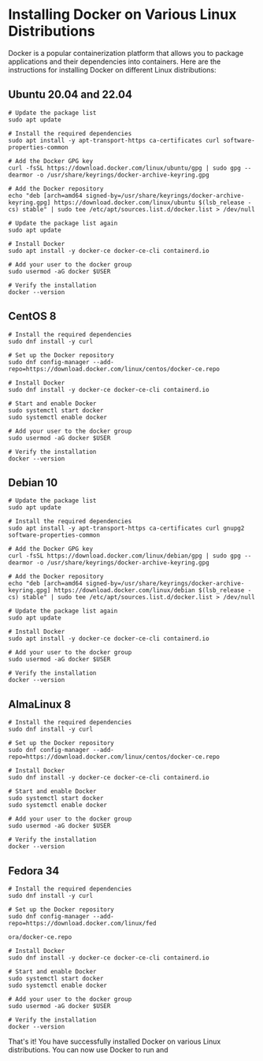 # Installing Docker on Various Linux Distributions

Docker is a popular containerization platform that allows you to package applications and their dependencies into containers. Here are the instructions for installing Docker on different Linux distributions:

## Ubuntu 20.04 and 22.04

```shell
# Update the package list
sudo apt update

# Install the required dependencies
sudo apt install -y apt-transport-https ca-certificates curl software-properties-common

# Add the Docker GPG key
curl -fsSL https://download.docker.com/linux/ubuntu/gpg | sudo gpg --dearmor -o /usr/share/keyrings/docker-archive-keyring.gpg

# Add the Docker repository
echo "deb [arch=amd64 signed-by=/usr/share/keyrings/docker-archive-keyring.gpg] https://download.docker.com/linux/ubuntu $(lsb_release -cs) stable" | sudo tee /etc/apt/sources.list.d/docker.list > /dev/null

# Update the package list again
sudo apt update

# Install Docker
sudo apt install -y docker-ce docker-ce-cli containerd.io

# Add your user to the docker group
sudo usermod -aG docker $USER

# Verify the installation
docker --version
```

## CentOS 8

```shell
# Install the required dependencies
sudo dnf install -y curl

# Set up the Docker repository
sudo dnf config-manager --add-repo=https://download.docker.com/linux/centos/docker-ce.repo

# Install Docker
sudo dnf install -y docker-ce docker-ce-cli containerd.io

# Start and enable Docker
sudo systemctl start docker
sudo systemctl enable docker

# Add your user to the docker group
sudo usermod -aG docker $USER

# Verify the installation
docker --version
```

## Debian 10

```shell
# Update the package list
sudo apt update

# Install the required dependencies
sudo apt install -y apt-transport-https ca-certificates curl gnupg2 software-properties-common

# Add the Docker GPG key
curl -fsSL https://download.docker.com/linux/debian/gpg | sudo gpg --dearmor -o /usr/share/keyrings/docker-archive-keyring.gpg

# Add the Docker repository
echo "deb [arch=amd64 signed-by=/usr/share/keyrings/docker-archive-keyring.gpg] https://download.docker.com/linux/debian $(lsb_release -cs) stable" | sudo tee /etc/apt/sources.list.d/docker.list > /dev/null

# Update the package list again
sudo apt update

# Install Docker
sudo apt install -y docker-ce docker-ce-cli containerd.io

# Add your user to the docker group
sudo usermod -aG docker $USER

# Verify the installation
docker --version
```

## AlmaLinux 8

```shell
# Install the required dependencies
sudo dnf install -y curl

# Set up the Docker repository
sudo dnf config-manager --add-repo=https://download.docker.com/linux/centos/docker-ce.repo

# Install Docker
sudo dnf install -y docker-ce docker-ce-cli containerd.io

# Start and enable Docker
sudo systemctl start docker
sudo systemctl enable docker

# Add your user to the docker group
sudo usermod -aG docker $USER

# Verify the installation
docker --version
```

## Fedora 34

```shell
# Install the required dependencies
sudo dnf install -y curl

# Set up the Docker repository
sudo dnf config-manager --add-repo=https://download.docker.com/linux/fed

ora/docker-ce.repo

# Install Docker
sudo dnf install -y docker-ce docker-ce-cli containerd.io

# Start and enable Docker
sudo systemctl start docker
sudo systemctl enable docker

# Add your user to the docker group
sudo usermod -aG docker $USER

# Verify the installation
docker --version
```

That's it! You have successfully installed Docker on various Linux distributions. You can now use Docker to run and
